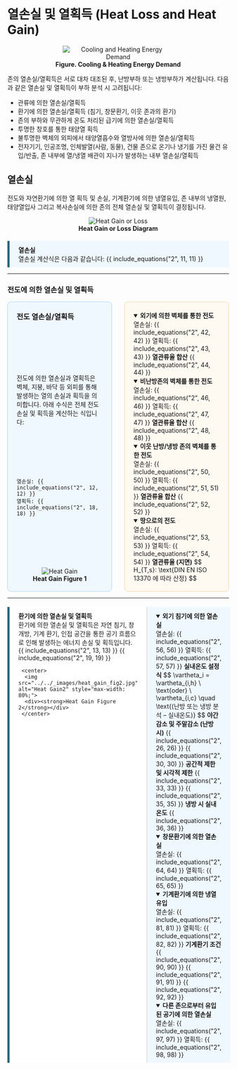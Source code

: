 # 열손실 및 열획득 (Heat Loss and Heat Gain)

<center>
  <img src="../../_images/Cooling_heating_energy_demand.png" style="max-width: 50%;" alt="Cooling and Heating Energy Demand">
  <div><strong>Figure. Cooling & Heating Energy Demand</strong></div>
</center>

존의 열손실/열획득은 서로 대차 대조된 후, 난방부하 또는 냉방부하가 계산됩니다. 다음과 같은 열손실 및 열획득이 부하 분석 시 고려됩니다:

- 관류에 의한 열손실/열획득
- 환기에 의한 열손실/열획득 (침기, 창문환기, 이웃 존과의 환기)
- 존의 부하와 무관하게 온도 처리된 급기에 의한 열손실/열획득
- 투명한 창호를 통한 태양열 획득
- 불투명한 벽체의 외피에서 태양열흡수와 열방사에 의한 열손실/열획득
- 전자기기, 인공조명, 인체발열(사람, 동물), 건물 존으로 온기나 냉기를 가진 물건 유입/반출, 존 내부에 열/냉열 배관이 지나가 발생하는 내부 열손실/열획득

## 열손실

전도와 자연환기에 의한 열 획득 및 손실, 기계환기에 의한 냉열유입, 존 내부의 냉열원, 태양열입사 그리고 복사손실에 의한 존의 전체 열손실 및 열획득이 결정됩니다. 
<center>
  <img src="../../_images/Heat_gain_or_loss.png" alt="Heat Gain or Loss" style="max-width: 80%;">
  <div><strong>Heat Gain or Loss Diagram</strong></div>
</center>
<!-- 참고 이미지: https://www.slideshare.net/slideshow/climo-heat-losspptx/251519576  -->


<div div style="
  background-color: #f0f8ff;
  border-left: 5px solid #2b6777;
  padding: 10px 20px;
  margin-top: 20px;
">
        <strong>열손실</strong><br>
        열손실 계산식은 다음과 같습니다:
        {{ include_equations("2", 11, 11) }}
</div>

---
### 전도에 의한 열손실 및 열획득

<div style="display: flex; gap: 2em; align-items: stretch;">

  <!-- 왼쪽 단: 설명 -->
  <div style="
    flex: 1;
    background: #f0f8ff;
    border: 1px solid #aad4ff;
    border-radius: 8px;
    padding: 20px;
    display: flex;
    flex-direction: column;
    justify-content: space-between;
  ">
    <h3 style="margin-top: 0;"><strong>전도 열손실/열획득</strong></h3>
    전도에 의한 열손실과 열획득은 벽체, 지붕, 바닥 등 외피를 통해 발생하는 열의 손실과 획득을 의미합니다. 아래 수식은 전체 전도 손실 및 획득을 계산하는 식입니다:

    열손실: {{ include_equations("2", 12, 12) }}
    열획득: {{ include_equations("2", 18, 18) }}


   <center>
    <img src="../../_images/heat_gain_fig1.png" alt="Heat Gain" style="max-width: 80%;">
    <div><strong>Heat Gain Figure 1</strong></div>
   </center>

  <!-- 참고 이미지: https://images.app.goo.gl/CRTJpWiKihadMg7t5 -->
  </div>

  <!-- 오른쪽 단: 세부 전도 항목 (간격 축소 + 수식 렌더링) -->
  <div style="
    flex: 1;
    background: #fef9f1;
    border: 1px solid #f5d7a6;
    border-radius: 8px;
    padding: 20px;
    display: flex;
    flex-direction: column;
    gap: 0.05em;
  ">
    <details open>
      <summary><strong>외기에 의한 벽체를 통한 전도</strong></summary>
      열손실: {{ include_equations("2", 42, 42) }}
      열획득: {{ include_equations("2", 43, 43) }}
      <strong>열관류율 합산</strong>
      {{ include_equations("2", 44, 44) }}
    </details>
    <details open>
      <summary><strong>비난방존의 벽체를 통한 전도</strong></summary>
      열손실: {{ include_equations("2", 46, 46) }}
      열획득: {{ include_equations("2", 47, 47) }}
      <strong>열관류율 합산</strong>
      {{ include_equations("2", 48, 48) }}
    </details>
    <details open>
      <summary><strong>이웃 난방/냉방 존의 벽체를 통한 전도</strong></summary>
      열손실: {{ include_equations("2", 50, 50) }}
      열획득: {{ include_equations("2", 51, 51) }}
      <strong>열관류율 합산</strong>
      {{ include_equations("2", 52, 52) }}
    </details>
    <details open>
      <summary><strong>땅으로의 전도</strong></summary>
      열손실: {{ include_equations("2", 53, 53) }}
      열획득: {{ include_equations("2", 54, 54) }}
      <strong>열관류율 (지면)</strong>
      $$ H_{T,s}: \text{DIN EN ISO 13370 에 따라 산정} $$
    </details>

  </div>

</div>

---

<div style="
  display: flex;
  border-left: 5px solid #2b6777;
  margin-top: 20px;
">
  <!-- 왼쪽 열 -->
  <div style="
    flex: 1;
    background-color:rgb(255, 255, 255); 
    padding: 10px 20px;
    border-right: 1px solid #ccc;
  ">
    <strong>환기에 의한 열손실 및 열획득</strong><br>
    환기에 의한 열손실 및 열획득은 자연 침기, 창 개방, 기계 환기, 인접 공간을 통한 공기 흐름으로 인해 발생하는 에너지 손실 및 획득입니다. 
    {{ include_equations("2", 13, 13) }}
    {{ include_equations("2", 19, 19) }}

     <center>
      <img src="../../_images/heat_gain_fig2.jpg" alt="Heat Gain2" style="max-width: 80%;">
      <div><strong>Heat Gain Figure 2</strong></div>
     </center>

  </div>

  <!-- 오른쪽 열 -->
  <div style="
    flex: 1;
    background-color: #f0f8ff;
    padding: 10px 20px;
  ">
    <details open>
      <summary><strong>외기 침기에 의한 열손실</strong></summary>
      열손실: {{ include_equations("2", 56, 56) }}
      열획득: {{ include_equations("2", 57, 57) }}
      <strong>실내온도 설정 식</strong>
      $$
      \vartheta_i = \vartheta_{i,h} \ \text{oder} \ \vartheta_{i,c} \quad \text{(난방 또는 냉방 분석 – 실내온도)}
      $$
      <strong>야간감소 및 주말감소 (난방 시)</strong>
      {{ include_equations("2", 26, 26) }}
      {{ include_equations("2", 30, 30) }}
      <strong>공간적 제한 및 시각적 제한</strong>
      {{ include_equations("2", 33, 33) }}
      {{ include_equations("2", 35, 35) }}
      <strong>냉방 시 실내온도</strong>
      {{ include_equations("2", 36, 36) }}
    </details>
    <details open>
      <summary><strong>창문환기에 의한 열손실</strong></summary>
      열손실: {{ include_equations("2", 64, 64) }}
      열획득: {{ include_equations("2", 65, 65) }}
    </details>
    <details open>
      <summary><strong>기계환기에 의한 냉열유입</strong></summary>
      열손실: {{ include_equations("2", 81, 81) }}
      열획득: {{ include_equations("2", 82, 82) }}
      <strong>기계환기 조건</strong>
      {{ include_equations("2", 90, 90) }}
      {{ include_equations("2", 91, 91) }}
      {{ include_equations("2", 92, 92) }}
    </details>
    <details open>
      <summary><strong>다른 존으로부터 유입된 공기에 의한 열손실</strong></summary>
      열손실: {{ include_equations("2", 97, 97) }}
      열획득: {{ include_equations("2", 98, 98) }}
    </details>

  </div>
</div>

